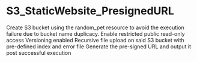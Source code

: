 # S3_StaticWebsite_PresignedURL
Create S3 bucket using the random_pet resource to avoid the execution failure due to bucket name duplicacy.
Enable restricted public read-only access
Versioning enabled 
Recursive file upload on said S3 bucket with pre-defined index and error file
Generate the pre-signed URL and output it post successful execution
